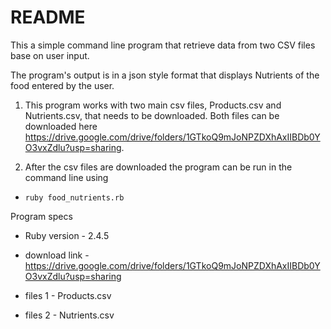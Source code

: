 # README

This a simple command line program that retrieve data from two CSV files base on user input.

The program's output is in a json style format that displays Nutrients of the food entered by the user.

1. This program works with two main csv files, Products.csv and Nutrients.csv, that needs to be downloaded. Both files can be downloaded here https://drive.google.com/drive/folders/1GTkoQ9mJoNPZDXhAxIIBDb0YO3vxZdlu?usp=sharing.

2. After the csv files are downloaded the program can be run in the command line using
 - `ruby food_nutrients.rb` 

Program specs

* Ruby version - 2.4.5

* download link - https://drive.google.com/drive/folders/1GTkoQ9mJoNPZDXhAxIIBDb0YO3vxZdlu?usp=sharing

* files 1 - Products.csv

* files 2 - Nutrients.csv
